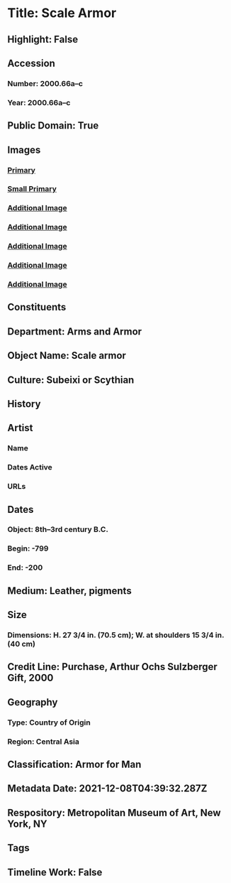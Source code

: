# Title: Scale Armor
## Highlight: False
## Accession
### Number: 2000.66a–c
### Year: 2000.66a–c
## Public Domain: True
## Images
### [Primary](https://images.metmuseum.org/CRDImages/aa/original/DT9191.jpg)
### [Small Primary](https://images.metmuseum.org/CRDImages/aa/web-large/DT9191.jpg)
### [Additional Image](https://images.metmuseum.org/CRDImages/aa/original/LC-2000_66c-005.jpg)
### [Additional Image](https://images.metmuseum.org/CRDImages/aa/original/LC-2000_66c-001.jpg)
### [Additional Image](https://images.metmuseum.org/CRDImages/aa/original/LC-2000_66c-002.jpg)
### [Additional Image](https://images.metmuseum.org/CRDImages/aa/original/LC-2000_66c-004.jpg)
### [Additional Image](https://images.metmuseum.org/CRDImages/aa/original/2000.66.jpg)
## Constituents
## Department: Arms and Armor
## Object Name: Scale armor
## Culture: Subeixi or Scythian
## History
## Artist
### Name
### Dates Active
### URLs
## Dates
### Object: 8th–3rd century B.C.
### Begin: -799
### End: -200
## Medium: Leather, pigments
## Size
### Dimensions: H. 27 3/4 in. (70.5 cm); W. at shoulders 15 3/4 in. (40 cm)
## Credit Line: Purchase, Arthur Ochs Sulzberger Gift, 2000
## Geography
### Type: Country of Origin
### Region: Central Asia
## Classification: Armor for Man
## Metadata Date: 2021-12-08T04:39:32.287Z
## Respository: Metropolitan Museum of Art, New York, NY
## Tags
## Timeline Work: False